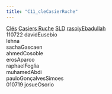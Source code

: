 ```yaml
---
title: "C11_cleCasierRuche"
---
```


[Clés](notes/equipements/cles/C_Clés.md) [Casiers Ruche](notes/equipements/consommables/C_CasierRuche.md) [SLD](notes/SLD.md) [rasolyEbadullah](notes/rasolyEbadullah.md)\
110722 davidEusebio\
lehna\
sachaGascaen\
ahmedCosoble\
erosAparco\
raphaelFoglia\
muhamedAbdi\
pauloGonçalvesSimoes\
010719 josueOsorio